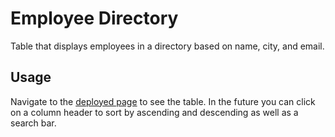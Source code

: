# Employee Directory

Table that displays employees in a directory based on name, city, and email.

## Usage

Navigate to the [deployed page](#) to see the table. In the future you can click on a column header to sort by ascending and descending as well as a search bar.
